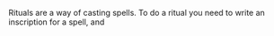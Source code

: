 Rituals are a way of casting spells. To do a ritual you need to write an inscription for a spell, and 